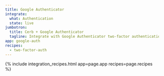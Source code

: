 ```yaml
---
title: Google Authenticator
integrate:
  what: Authentication
  state: live
jumbotron:
  title: Cerb + Google Authenticator
  tagline: Integrate with Google Authenticator two-factor authentication
app: google-auth
recipes:
  - two-factor-auth
---
```


{% include integration_recipes.html app=page.app recipes=page.recipes %}